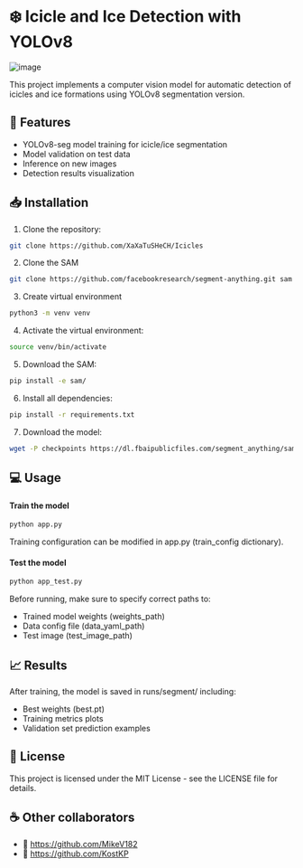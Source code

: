 # :snowflake: Icicle and Ice Detection with YOLOv8

![image](https://github.com/user-attachments/assets/87d0314d-14fe-4c5c-98c5-10daba3ef119)


This project implements a computer vision model for automatic detection of icicles and ice formations using YOLOv8 segmentation version.

## :wrench: Features

- YOLOv8-seg model training for icicle/ice segmentation
- Model validation on test data
- Inference on new images
- Detection results visualization

## :inbox_tray: Installation

1. Clone the repository:
```bash
git clone https://github.com/XaXaTuSHeCH/Icicles
```

2. Clone the SAM
```bash
git clone https://github.com/facebookresearch/segment-anything.git sam
```

3. Create virtual environment
```bash
python3 -m venv venv
```

4. Activate the virtual environment:
```bash
source venv/bin/activate
```

5. Download the SAM:
```bash
pip install -e sam/
```

6. Install all dependencies:
```bash
pip install -r requirements.txt
```

7. Download the model:
```bash
wget -P checkpoints https://dl.fbaipublicfiles.com/segment_anything/sam_vit_b_01ec64.pth 
```

## :computer: Usage

#### Train the model
```bash
python app.py
```
Training configuration can be modified in app.py (train_config dictionary).

#### Test the model
```bash
python app_test.py
```
Before running, make sure to specify correct paths to:
- Trained model weights (weights_path)
- Data config file (data_yaml_path)
- Test image (test_image_path)

## :chart_with_upwards_trend: Results
After training, the model is saved in runs/segment/ including:
- Best weights (best.pt)
- Training metrics plots
- Validation set prediction examples

## :construction: License
This project is licensed under the MIT License - see the LICENSE file for details.

## :coffee: Other collaborators
- :bear: https://github.com/MikeV182
- :bug: https://github.com/KostKP
